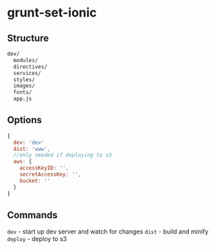 # grunt-set-ionic

## Structure

```sh
dev/
  modules/
  directives/
  services/
  styles/
  images/
  fonts/
  app.js
```

## Options

```javascript
{
  dev: 'dev'
  dist: 'www',
  //only needed if deploying to s3
  aws: {
    accessKeyID: '',
    secretAccessKey: '',
    bucket: ''
  }
}
```

## Commands

`dev` - start up dev server and watch for changes
`dist` - build and minify
`deploy` - deploy to s3



